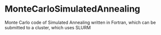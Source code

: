 # MonteCarloSimulatedAnnealing
Monte Carlo code of Simulated Annealing written in Fortran, which can be submitted to a cluster, which uses SLURM
